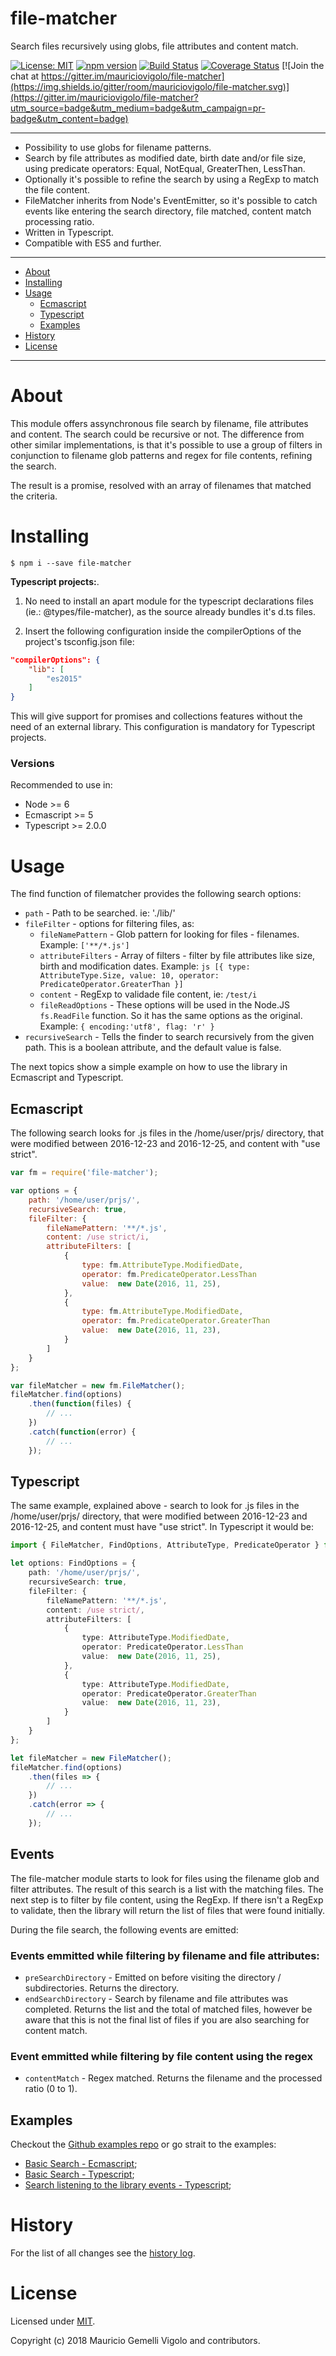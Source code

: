 # file-matcher

Search files recursively using globs, file attributes and content match.

[![License: MIT](https://img.shields.io/badge/License-MIT-yellow.svg)](https://opensource.org/licenses/MIT)
[![npm version](https://badge.fury.io/js/file-matcher.svg)](https://badge.fury.io/js/file-matcher)
[![Build Status](https://travis-ci.org/mauriciovigolo/file-matcher.svg?branch=master)](https://travis-ci.org/mauriciovigolo/file-matcher)
[![Coverage Status](https://coveralls.io/repos/github/mauriciovigolo/file-matcher/badge.svg?branch=master)](https://coveralls.io/github/mauriciovigolo/file-matcher?branch=master)
[![Join the chat at https://gitter.im/mauriciovigolo/file-matcher](https://img.shields.io/gitter/room/mauriciovigolo/file-matcher.svg)](https://gitter.im/mauriciovigolo/file-matcher?utm_source=badge&utm_medium=badge&utm_campaign=pr-badge&utm_content=badge)

---

* Possibility to use globs for filename patterns.
* Search by file attributes as modified date, birth date and/or file size, using predicate operators: Equal, NotEqual, GreaterThen, LessThan.
* Optionally it's possible to refine the search by using a RegExp to match the file content.
* FileMatcher inherits from Node's EventEmitter, so it's possible to catch events like entering the search directory, file matched, content match processing ratio.
* Written in Typescript.
* Compatible with ES5 and further.

---

* [About](#about)
* [Installing](#installing)
* [Usage](#usage)
  * [Ecmascript](#ecmascript)
  * [Typescript](#typescript)
  * [Examples](#examples)
* [History](#history)
* [License](#license)

---

# About

This module offers assynchronous file search by filename, file attributes and content. The search could be recursive or not. The difference
from other similar implementations, is that it's possible to use a group of filters in conjunction to filename glob patterns and regex
for file contents, refining the search.

The result is a promise, resolved with an array of filenames that matched the criteria.

# Installing

```
$ npm i --save file-matcher
```

**Typescript projects:**.

1.  No need to install an apart module for the typescript declarations files (ie.: @types/file-matcher),
    as the source already bundles it's d.ts files.

2.  Insert the following configuration inside the compilerOptions of the project's tsconfig.json file:

```json
"compilerOptions": {
    "lib": [
        "es2015"
    ]
}
```

This will give support for promises and collections features without the need of an external library. This configuration is mandatory for Typescript projects.

### Versions

Recommended to use in:

* Node >= 6
* Ecmascript >= 5
* Typescript >= 2.0.0

# Usage

The find function of filematcher provides the following search options:

* `path` - Path to be searched. ie: './lib/'
* `fileFilter` - options for filtering files, as:
  * `fileNamePattern` - Glob pattern for looking for files - filenames. Example: `['**/*.js']`
  * `attributeFilters` - Array of filters - filter by file attributes like size, birth and modification dates. Example: `js [{ type: AttributeType.Size, value: 10, operator: PredicateOperator.GreaterThan }]`
  * `content` - RegExp to validade file content, ie: `/test/i`
  * `fileReadOptions` - These options will be used in the Node.JS `fs.ReadFile` function. So it has the same options as the original. Example: `{ encoding:'utf8', flag: 'r' }`
* `recursiveSearch` - Tells the finder to search recursively from the given path. This is a boolean attribute, and the default value is false.

The next topics show a simple example on how to use the library in Ecmascript and Typescript.

## Ecmascript

The following search looks for .js files in the /home/user/prjs/ directory, that were
modified between 2016-12-23 and 2016-12-25, and content with "use strict".

```javascript
var fm = require('file-matcher');

var options = {
    path: '/home/user/prjs/',
    recursiveSearch: true,
    fileFilter: {
        fileNamePattern: '**/*.js',
        content: /use strict/i,
        attributeFilters: [
            {
                type: fm.AttributeType.ModifiedDate,
                operator: fm.PredicateOperator.LessThan
                value:  new Date(2016, 11, 25),
            },
            {
                type: fm.AttributeType.ModifiedDate,
                operator: fm.PredicateOperator.GreaterThan
                value:  new Date(2016, 11, 23),
            }
        ]
    }
};

var fileMatcher = new fm.FileMatcher();
fileMatcher.find(options)
    .then(function(files) {
        // ...
    })
    .catch(function(error) {
        // ...
    });
```

## Typescript

The same example, explained above - search to look for .js files in the /home/user/prjs/ directory, that were
modified between 2016-12-23 and 2016-12-25, and content must have "use strict". In Typescript it would be:

```typescript
import { FileMatcher, FindOptions, AttributeType, PredicateOperator } from 'file-matcher';

let options: FindOptions = {
    path: '/home/user/prjs/',
    recursiveSearch: true,
    fileFilter: {
        fileNamePattern: '**/*.js',
        content: /use strict/,
        attributeFilters: [
            {
                type: AttributeType.ModifiedDate,
                operator: PredicateOperator.LessThan
                value:  new Date(2016, 11, 25),
            },
            {
                type: AttributeType.ModifiedDate,
                operator: PredicateOperator.GreaterThan
                value:  new Date(2016, 11, 23),
            }
        ]
    }
};

let fileMatcher = new FileMatcher();
fileMatcher.find(options)
    .then(files => {
        // ...
    })
    .catch(error => {
        // ...
    });
```

## Events

The file-matcher module starts to look for files using the filename glob and filter attributes. The result of this search is a list with the matching files. The next step is to filter by file content, using the RegExp. If there isn't a RegExp to validate, then the library will return the list of files that were found initially.

During the file search, the following events are emitted:

### Events emmitted while filtering by filename and file attributes:

* `preSearchDirectory` - Emitted on before visiting the directory / subdirectories. Returns the directory.
* `endSearchDirectory` - Search by filename and file attributes was completed. Returns the list and the total of matched files, however be aware that this is not the final list of files if you are also searching for content match.

### Event emmitted while filtering by file content using the regex

* `contentMatch` - Regex matched. Returns the filename and the processed ratio (0 to 1).

## Examples

Checkout the [Github examples repo](https://github.com/mauriciovigolo/file-matcher-examples#README) or go strait to the examples:

* [Basic Search - Ecmascript](https://github.com/mauriciovigolo/file-matcher-examples/tree/master/basic-search-es);
* [Basic Search - Typescript](https://github.com/mauriciovigolo/file-matcher-examples/tree/master/basic-search-ts);
* [Search listening to the library events - Typescript](https://github.com/mauriciovigolo/file-matcher-examples/tree/master/events-search-ts);

# History

For the list of all changes see the [history log](CHANGELOG.md).

# License

Licensed under [MIT](LICENSE.md).

Copyright (c) 2018 Mauricio Gemelli Vigolo and contributors.
